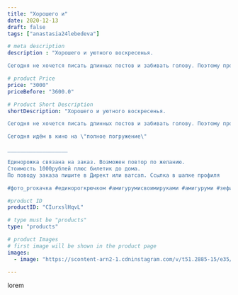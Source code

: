 ```yaml
---
title: "Хорошего и"
date: 2020-12-13
draft: false
tags: ["anastasia24lebedeva"]

# meta description
description : "Хорошего и уютного воскресенья.

Сегодня не хочется писать длинных постов и забивать голову. Поэтому просто оставлю эту нежность здесь и пойду смотреть мультики"

# product Price
price: "3000"
priceBefore: "3600.0"

# Product Short Description
shortDescription: "Хорошего и уютного воскресенья.

Сегодня не хочется писать длинных постов и забивать голову. Поэтому просто оставлю эту нежность здесь и пойду смотреть мультики с дочей.

Сегодня идём в кино на \"полное погружение\"

___________________

Единорожка связана на заказ. Возможен повтор по желанию.
Стоимость 1000рублей плюс билетик до дома.
По поводу заказа пишите в Директ или ватсап. Ссылка в шапке профиля

#фото_proкачка #единорогкрючком #амигурумисвоимируками #амигуруми #зефирныеигрушки #вяжуназаказ #вяжутнетолькобабушки #слюбовью #минеральныеводы #подарки #ручнаяработа #длядетей #фотонапамять #девочкитакиедевочки🎀 #игрушкидетям"

#product ID
productID: "CIurxslHqvL"

# type must be "products"
type: "products"

# product Images
# first image will be shown in the product page
images:
  - image: "https://scontent-arn2-1.cdninstagram.com/v/t51.2885-15/e35/131320757_143236450637835_5067780030439832938_n.jpg?se=7&tp=1&_nc_ht=scontent-arn2-1.cdninstagram.com&_nc_cat=103&_nc_ohc=Ob_96ir85MwAX8I7-_N&ccb=7-4&oh=3ec5cec1fa356908cd68c2a314460a09&oe=60845B04&ig_cache_key=MjQ2MzA5ODU3NzMzOTk4NDg0Mw%3D%3D.2-ccb7-4"

---
```

lorem
